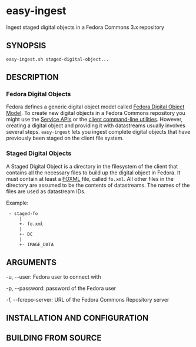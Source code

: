 easy-ingest
===========

Ingest staged digital objects in a Fedora Commons 3.x repository


SYNOPSIS
--------

    easy-ingest.sh staged-digital-object...


DESCRIPTION
-----------

### Fedora Digital Objects

Fedora defines a generic digital object model called [Fedora Digital Object Model]. To create new digital objects in a 
Fedora Commons repository you might use the [Service APIs] or the [client command-line utilities]. However, creating a
digital object and providing it with datastreams usually involves several steps. ``easy-ingest`` lets you ingest complete
digital objects that have previously been staged on the client file system.


### Staged Digital Objects

A Staged Digital Object is a directory in the filesystem of the client that contains all the necessary files to build
up the digital object in Fedora. It must contain at least a [FOXML] file, called ``fo.xml``. All other files in the directory
are assumed to be the contents of datastreams. The names of the files are used as datastream IDs.

Example:

     - staged-fo
         |
         +- fo.xml
         |
         +- DC
         |
         +- IMAGE_DATA


ARGUMENTS
---------
-u, --user: Fedora user to connect with

-p, --password: password of the Fedora user

-f, --fcrepo-server: URL of the Fedora Commons Repository server


    



INSTALLATION AND CONFIGURATION
------------------------------



BUILDING FROM SOURCE
--------------------






[Fedora Digital Object Model]: https://wiki.duraspace.org/display/FEDORA38/Fedora+Digital+Object+Model
[Service APIs]: https://wiki.duraspace.org/display/FEDORA38/Service+APIs
[client command-line utilities]: https://wiki.duraspace.org/display/FEDORA38/Client+Command-line+Utilities
[FOXML]: https://wiki.duraspace.org/pages/viewpage.action?pageId=66585857
